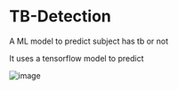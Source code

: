 # TB-Detection
A ML model to predict subject has tb or not

It uses a tensorflow model to predict 

![image](https://user-images.githubusercontent.com/72307306/208851243-ec0197f8-8370-4b2f-b8dc-c646dc48e1da.png)

